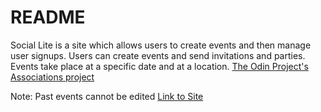 # README
Social Lite is a site which allows users to create events and then manage user signups. Users can create events and send invitations and parties. Events take place at a specific date and at a location. [The Odin Project's Associations project](https://www.theodinproject.com/courses/ruby-on-rails/lessons/associations)

Note: Past events cannot be edited
[Link to Site](https://salty-eyrie-33971.herokuapp.com/)